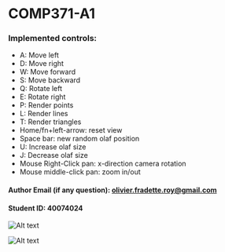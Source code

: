# COMP371-A1

### Implemented controls:

- A: Move left
- D: Move right
- W: Move forward
- S: Move backward
- Q: Rotate left
- E: Rotate right
- P: Render points
- L: Render lines
- T: Render triangles
- Home/fn+left-arrow: reset view
- Space bar: new random olaf position
- U: Increase olaf size
- J: Decrease olaf size
- Mouse Right-Click pan: x-direction camera rotation
- Mouse middle-click pan: zoom in/out

#### Author Email (if any question): olivier.fradette.roy@gmail.com

#### Student ID: 40074024

![Alt text](https://user-images.githubusercontent.com/39419311/177330507-4b575e32-f771-40e1-acfb-0ecde8853524.png)

![Alt text](https://user-images.githubusercontent.com/39419311/177331212-2ef73ef7-01ff-442e-808c-b90cba5da191.png)
